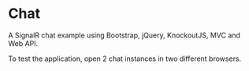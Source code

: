Chat
====

A SignalR chat example using Bootstrap, jQuery, KnockoutJS, MVC and Web API.

To test the application, open 2 chat instances in two different browsers.
